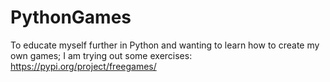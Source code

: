 # PythonGames

To educate myself further in Python and wanting to learn how to create my own games; I am trying out some exercises: https://pypi.org/project/freegames/
